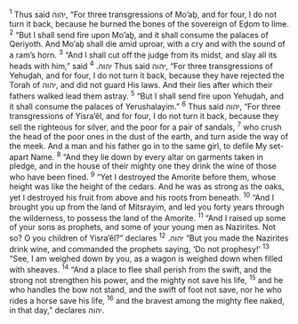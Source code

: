<sup>1</sup> Thus said יהוה, “For three transgressions of Mo’aḇ, and for four, I do not turn it back, because he burned the bones of the sovereign of Eḏom to lime.
<sup>2</sup> “But I shall send fire upon Mo’aḇ, and it shall consume the palaces of Qeriyoth. And Mo’aḇ shall die amid uproar, with a cry and with the sound of a ram’s horn.
<sup>3</sup> “And I shall cut off the judge from its midst, and slay all its heads with him,” said יהוה.
<sup>4</sup> Thus said יהוה, “For three transgressions of Yehuḏah, and for four, I do not turn it back, because they have rejected the Torah of יהוה, and did not guard His laws. And their lies after which their fathers walked lead them astray.
<sup>5</sup> “But I shall send fire upon Yehuḏah, and it shall consume the palaces of Yerushalayim.”
<sup>6</sup> Thus said יהוה, “For three transgressions of Yisra’ĕl, and for four, I do not turn it back, because they sell the righteous for silver, and the poor for a pair of sandals,
<sup>7</sup> who crush the head of the poor ones in the dust of the earth, and turn aside the way of the meek. And a man and his father go in to the same girl, to defile My set-apart Name.
<sup>8</sup> “And they lie down by every altar on garments taken in pledge, and in the house of their mighty one they drink the wine of those who have been fined.
<sup>9</sup> “Yet I destroyed the Amorite before them, whose height was like the height of the cedars. And he was as strong as the oaks, yet I destroyed his fruit from above and his roots from beneath.
<sup>10</sup> “And I brought you up from the land of Mitsrayim, and led you forty years through the wilderness, to possess the land of the Amorite.
<sup>11</sup> “And I raised up some of your sons as prophets, and some of your young men as Nazirites. Not so? O you children of Yisra’ĕl?” declares יהוה.
<sup>12</sup> “But you made the Nazirites drink wine, and commanded the prophets saying, ‘Do not prophesy!’
<sup>13</sup> “See, I am weighed down by you, as a wagon is weighed down when filled with sheaves.
<sup>14</sup> “And a place to flee shall perish from the swift, and the strong not strengthen his power, and the mighty not save his life,
<sup>15</sup> and he who handles the bow not stand, and the swift of foot not save, nor he who rides a horse save his life,
<sup>16</sup> and the bravest among the mighty flee naked, in that day,” declares יהוה.
